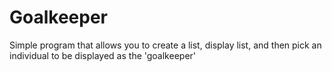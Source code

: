 # Goalkeeper

Simple program that allows you to create a list, display list, and then pick an individual to be displayed as the 'goalkeeper'